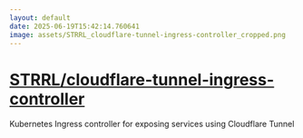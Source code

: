```yaml
---
layout: default
date: 2025-06-19T15:42:14.760641
image: assets/STRRL_cloudflare-tunnel-ingress-controller_cropped.png
---
```


# [STRRL/cloudflare-tunnel-ingress-controller](https://github.com/STRRL/cloudflare-tunnel-ingress-controller)

Kubernetes Ingress controller for exposing services using Cloudflare Tunnel
